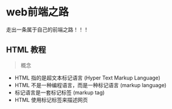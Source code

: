 # web前端之路
走出一条属于自己的前端之路！！！

## HTML 教程
 > 概念
 - HTML 指的是超文本标记语言 (Hyper Text Markup Language)
 - HTML 不是一种编程语言，而是一种标记语言 (markup language)
 - 标记语言是一套标记标签 (markup tag)
 - HTML 使用标记标签来描述网页
